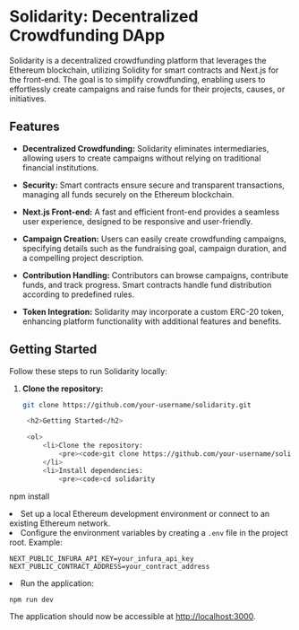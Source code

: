 # Solidarity: Decentralized Crowdfunding DApp

Solidarity is a decentralized crowdfunding platform that leverages the Ethereum blockchain, utilizing Solidity for smart contracts and Next.js for the front-end. The goal is to simplify crowdfunding, enabling users to effortlessly create campaigns and raise funds for their projects, causes, or initiatives.

## Features

- **Decentralized Crowdfunding:** Solidarity eliminates intermediaries, allowing users to create campaigns without relying on traditional financial institutions.

- **Security:** Smart contracts ensure secure and transparent transactions, managing all funds securely on the Ethereum blockchain.

- **Next.js Front-end:** A fast and efficient front-end provides a seamless user experience, designed to be responsive and user-friendly.

- **Campaign Creation:** Users can easily create crowdfunding campaigns, specifying details such as the fundraising goal, campaign duration, and a compelling project description.

- **Contribution Handling:** Contributors can browse campaigns, contribute funds, and track progress. Smart contracts handle fund distribution according to predefined rules.

- **Token Integration:** Solidarity may incorporate a custom ERC-20 token, enhancing platform functionality with additional features and benefits.

## Getting Started

Follow these steps to run Solidarity locally:

1. **Clone the repository:**
   ```bash
   git clone https://github.com/your-username/solidarity.git

    <h2>Getting Started</h2>

    <ol>
        <li>Clone the repository:
            <pre><code>git clone https://github.com/your-username/solidarity.git</code></pre>
        </li>
        <li>Install dependencies:
            <pre><code>cd solidarity
npm install</code></pre>
        </li>
        <li>Set up a local Ethereum development environment or connect to an existing Ethereum network.</li>
        <li>Configure the environment variables by creating a <code>.env</code> file in the project root. Example:
            <pre><code>NEXT_PUBLIC_INFURA_API_KEY=your_infura_api_key
NEXT_PUBLIC_CONTRACT_ADDRESS=your_contract_address</code></pre>
        </li>
        <li>Run the application:
            <pre><code>npm run dev</code></pre>
        </li>
    </ol>
The application should now be accessible at [http://localhost:3000](http://localhost:3000).


